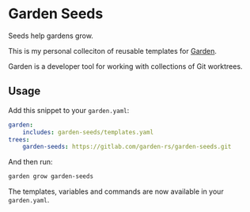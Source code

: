 # Garden Seeds

Seeds help gardens grow.

This is my personal colleciton of reusable templates for
[Garden](https://gitlab.com/garden-rs/garden).

Garden is a developer tool for working with collections of Git worktrees.


## Usage

Add this snippet to your `garden.yaml`:

```yaml
garden:
    includes: garden-seeds/templates.yaml
trees:
    garden-seeds: https://gitlab.com/garden-rs/garden-seeds.git
```

And then run:

```bash
garden grow garden-seeds
```

The templates, variables and commands are now available in your `garden.yaml`.
